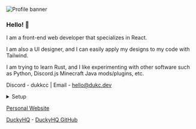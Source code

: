 ![Profile banner](https://i.imgur.com/NjCOtt5.png)
### Hello! 👋

I am a front-end web developer that specializes in React.

I am also a UI designer, and I can easily apply my designs to my code with Tailwind.

I am trying to learn Rust, and I like experimenting with other software such as Python, Discord.js Minecraft Java mods/plugins, etc.

Discord - dukkcc | Email - hello@dukc.dev

<details>
<summary>Setup</summary>
<br>
Dual booted PC with Windows 11 and Ubuntu

MSI B450 TOMAHAWK MAX lI


AMD Ryzen 7 3700x

32 GB RAM

RTX 3060

─────────

</details>

[Personal Website](https://www.dukc.dev)

[DuckyHQ](https://www.duckyhq.com) - [DuckyHQ GitHub](https://github.com/DuckyHQ0)
